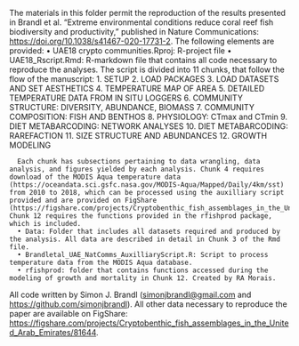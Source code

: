 The materials in this folder permit the reproduction of the results
presented in Brandl et al. “Extreme environmental conditions reduce
coral reef fish biodiversity and productivity,” published in Nature
Communications:
<a href="https://doi.org/10.1038/s41467-020-17731-2" class="uri">https://doi.org/10.1038/s41467-020-17731-2</a>.
The following elements are provided: • UAE18 crypto communities.Rproj:
R-project file • UAE18\_Rscript.Rmd: R-markdown file that contains all
code necessary to reproduce the analyses. The script is divided into 11
chunks, that follow the flow of the manuscript: 1. SETUP 2. LOAD
PACKAGES 3. LOAD DATASETS AND SET AESTHETICS 4. TEMPERATURE MAP OF AREA
5. DETAILED TEMPERATURE DATA FROM IN SITU LOGGERS 6. COMMUNITY
STRUCTURE: DIVERSITY, ABUNDANCE, BIOMASS 7. COMMUNITY COMPOSITION: FISH
AND BENTHOS 8. PHYSIOLOGY: CTmax and CTmin 9. DIET METABARCODING:
NETWORK ANALYSES 10. DIET METABARCODING: RAREFACTION 11. SIZE STRUCTURE
AND ABUNDANCES 12. GROWTH MODELING

      Each chunk has subsections pertaining to data wrangling, data analysis, and figures yielded by each analysis. Chunk 4 requires download of the MODIS Aqua temperature data (https://oceandata.sci.gsfc.nasa.gov/MODIS-Aqua/Mapped/Daily/4km/sst) from 2010 to 2018, which can be processed using the auxilliary script provided and are provided on FigShare (https://figshare.com/projects/Cryptobenthic_fish_assemblages_in_the_United_Arab_Emirates/81644). Chunk 12 requires the functions provided in the rfishprod package, which is included.
      • Data: Folder that includes all datasets required and produced by the analysis. All data are described in detail in Chunk 3 of the Rmd file.
      • Brandletal_UAE_NatComms_AuxilliaryScript.R: Script to process temperature data from the MODIS Aqua database.
      • rfishprod: folder that contains functions accessed during the modeling of growth and mortality in Chunk 12. Created by RA Morais. 
      

All code written by Simon J. Brandl
(<a href="mailto:simonjbrandl@gmail.com" class="email">simonjbrandl@gmail.com</a>
and
<a href="https://github.com/simonjbrandl" class="uri">https://github.com/simonjbrandl</a>).
All other data necessary to reproduce the paper are available on
FigShare:
<a href="https://figshare.com/projects/Cryptobenthic_fish_assemblages_in_the_United_Arab_Emirates/81644" class="uri">https://figshare.com/projects/Cryptobenthic_fish_assemblages_in_the_United_Arab_Emirates/81644</a>.
